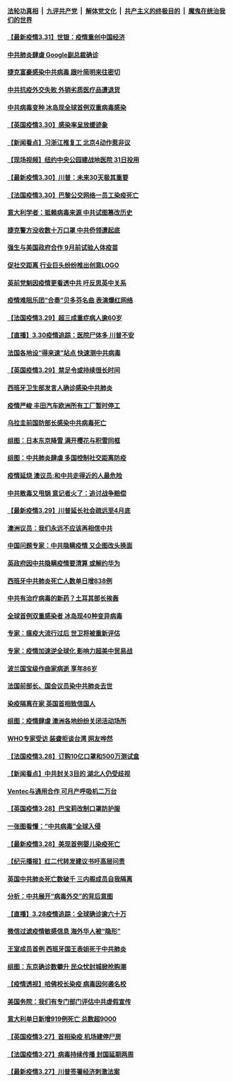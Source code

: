 ####  [法轮功真相](../../../../basic/blob/master/README.md?t=03311804) &nbsp;|&nbsp; [九评共产党](../../../../9ping.md/blob/master/README.md?t=03311804) &nbsp;|&nbsp; [解体党文化](../../../../jtdwh.md/blob/master/README.md?t=03311804)  &nbsp;|&nbsp; [共产主义的终极目的](../../../../gczydzjmd.md/blob/master/README.md?t=03311804) &nbsp;|&nbsp; [魔鬼在统治我们的世界](../../../../mgztzwmdsj.md/blob/master/README.md?t=03311804) 

#### [【最新疫情3.31】世银：疫情重创中国经济](../pages/nsc418/n11989957.md?t=03311804) 

#### [中共肺炎肆虐 Google副总裁确诊](../pages/nsc418/n11990863.md?t=03311804) 

#### [捷克富豪感染中共病毒 跟叶简明来往密切](../pages/nsc418/n11989480.md?t=03311804) 

#### [中共抗疫外交失败 外销劣质医疗品遭退货](../pages/nsc418/n11990029.md?t=03311804) 

#### [中共病毒变种 冰岛现全球首例双重病毒感染](../pages/nsc418/n11989909.md?t=03311804) 

#### [【英国疫情3.30】感染率呈放缓迹象](../pages/nsc418/n11989278.md?t=03311804) 

#### [【新闻看点】习浙江推复工 北京4动作惹非议](../pages/nsc418/n11988950.md?t=03311804) 

#### [【现场视频】纽约中央公园建战地医院 31日投用](../pages/nsc418/n11989760.md?t=03311804) 

#### [【最新疫情3.30】川普：未来30天极其重要](../pages/nsc418/n11986489.md?t=03311804) 

#### [【法国疫情3.30】巴黎公交网络一员工染疫死亡](../pages/nsc418/n11988992.md?t=03311804) 

#### [意大利学者：抵赖病毒来源 中共试图篡改历史](../pages/nsc418/n11988966.md?t=03311804) 

#### [捷克警方没收数十万口罩 中共侨领遭起底](../pages/nsc418/n11989098.md?t=03311804) 

#### [强生与美国政府合作 9月前试验人体疫苗](../pages/nsc418/n11989210.md?t=03311804) 

#### [促社交距离 行业巨头纷纷推出创意LOGO](../pages/nsc418/n11988958.md?t=03311804) 

#### [英前党魁因疫情更看透中共 吁反思英中关系](../pages/nsc418/n11988922.md?t=03311804) 

#### [疫情难阻乐团“合奏”贝多芬名曲 表演爆红网络](../pages/nsc418/n11988466.md?t=03311804) 

#### [【法国疫情3.29】超三成重症病人逾60岁](../pages/nsc418/n11986602.md?t=03311804) 

#### [【直播】3.30疫情追踪：医院尸体多 川普不安](../pages/nsc418/n11988381.md?t=03311804) 

#### [法国各地设“得来速”站点 快速测中共病毒](../pages/nsc418/n11988234.md?t=03311804) 

#### [【英国疫情3.29】禁足令或持续很长时间](../pages/nsc418/n11988249.md?t=03311804) 

#### [西班牙卫生部发言人确诊感染中共肺炎](../pages/nsc418/n11988099.md?t=03311804) 

#### [疫情严峻 丰田汽车欧洲所有工厂暂时停工](../pages/nsc418/n11988248.md?t=03311804) 

#### [乌拉圭前国防部长感染中共病毒死亡](../pages/nsc418/n11987398.md?t=03311804) 

#### [组图：日本东京降雪 满开樱花与积雪同框](../pages/nsc418/n11987005.md?t=03311804) 

#### [组图：中共肺炎肆虐 多国控制社交距离防疫](../pages/nsc418/n11985105.md?t=03311804) 

#### [疫情延烧 澳议员:和中共走得近的人最危险](../pages/nsc418/n11986200.md?t=03311804) 

#### [中共散毒又甩锅 意记者火了：追讨战争赔偿](../pages/nsc418/n11987054.md?t=03311804) 

#### [【最新疫情3.29】川普延长社会疏远至4月底](../pages/nsc418/n11982586.md?t=03311804) 

#### [澳洲议员：我们永远不应该再相信中共](../pages/nsc418/n11985864.md?t=03311804) 

#### [中国问题专家：中共隐瞒疫情 又企图改头换面](../pages/nsc418/n11986026.md?t=03311804) 

#### [英政府因中共隐瞒疫情要清算 或解约华为](../pages/nsc418/n11986123.md?t=03311804) 

#### [西班牙中共肺炎死亡人数单日增838例](../pages/nsc418/n11986252.md?t=03311804) 

#### [中共有治疗病毒的新药？土耳其部长挨轰](../pages/nsc418/n11986109.md?t=03311804) 

#### [全球首例双重感染者 冰岛现40种变异病毒](../pages/nsc418/n11986146.md?t=03311804) 

#### [专家：瘟疫大流行过后 世卫将被重新评估](../pages/nsc418/n11986074.md?t=03311804) 

#### [专家：疫情加速逆全球化 影响力超美中贸易战](../pages/nsc418/n11985674.md?t=03311804) 

#### [波兰国宝级作曲家病逝 享年86岁](../pages/nsc418/n11985388.md?t=03311804) 

#### [法国前部长、国会议员染中共肺炎去世](../pages/nsc418/n11985441.md?t=03311804) 

#### [染疫隔离在家 英国首相致信国人](../pages/nsc418/n11985293.md?t=03311804) 

#### [组图：疫情肆虐 澳洲各地纷纷关闭活动场所](../pages/nsc418/n11984674.md?t=03311804) 

#### [WHO专家受访 装聋拒谈台湾 网友哗然](../pages/nsc418/n11984650.md?t=03311804) 

#### [【法国疫情3.28】订购10亿口罩和500万测试盒](../pages/nsc418/n11984506.md?t=03311804) 

#### [【新闻看点】中共封关3目的 湖北人仍受歧视](../pages/nsc418/n11984042.md?t=03311804) 

#### [Ventec与通用合作 可月产呼吸机二万台](../pages/nsc418/n11984351.md?t=03311804) 

#### [【英国疫情3·28】巴宝莉改制口罩防护服](../pages/nsc418/n11984011.md?t=03311804) 

#### [一张图看懂：“中共病毒”全球入侵](../pages/nsc418/n11984023.md?t=03311804) 

#### [【最新疫情3.28】美现首例婴儿染疫死亡](../pages/nsc418/n11981744.md?t=03311804) 

#### [【纪元播报】红二代转发建议书吁高层问责](../pages/nsc418/n11978663.md?t=03311804) 

#### [英国中共肺炎死亡数破千 三内阁成员自我隔离](../pages/nsc418/n11984006.md?t=03311804) 

#### [分析：中共展开“病毒外交”的背后意图](../pages/nsc418/n11974494.md?t=03311804) 

#### [【直播】3.28疫情追踪：全球确诊逾六十万](../pages/nsc418/n11983408.md?t=03311804) 

#### [微信过滤疫情敏感信息 海外华人被“隐形”](../pages/nsc418/n11981644.md?t=03311804) 

#### [王室成员首例 西班牙国王表姐死于中共肺炎](../pages/nsc418/n11983068.md?t=03311804) 

#### [组图：东京确诊数攀升 民众忧封城掀抢购潮](../pages/nsc418/n11982856.md?t=03311804) 

#### [【疫情透视】哈佛校长染疫 病毒因何袭名校](../pages/nsc418/n11972893.md?t=03311804) 

#### [美国务院：我们有专门部门评估中共虚假宣传](../pages/nsc418/n11982121.md?t=03311804) 

#### [意大利单日新增919例死亡 总数超9000](../pages/nsc418/n11981938.md?t=03311804) 

#### [【英国疫情3·27】首相染疫 机场建停尸房](../pages/nsc418/n11981521.md?t=03311804) 

#### [【法国疫情3·27】病毒持续传播 封国延期两周](../pages/nsc418/n11981428.md?t=03311804) 

#### [【最新疫情3.27】川普签署经济刺激法案](../pages/nsc418/n11978059.md?t=03311804) 

